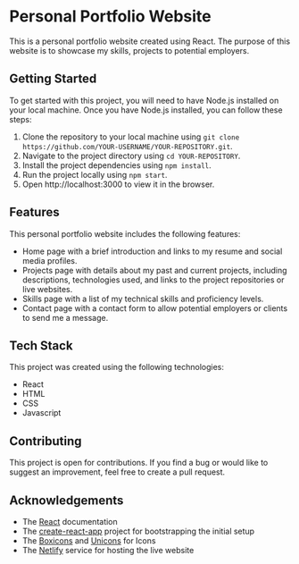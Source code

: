 
# Personal Portfolio Website

This is a personal portfolio website created using React. The purpose of this website is to showcase my skills, projects to potential employers.


## Getting Started
To get started with this project, you will need to have Node.js installed on your local machine. Once you have Node.js installed, you can follow these steps:

1. Clone the repository to your local machine using `git clone https://github.com/YOUR-USERNAME/YOUR-REPOSITORY.git`.
2. Navigate to the project directory using `cd YOUR-REPOSITORY`.
3. Install the project dependencies using `npm install`.
4. Run the project locally using `npm start`.
5. Open http://localhost:3000 to view it in the browser.



## Features

This personal portfolio website includes the following features:

- Home page with a brief introduction and links to my resume and social media profiles.
- Projects page with details about my past and current projects, including descriptions, technologies used, and links to the project repositories or live websites.
- Skills page with a list of my technical skills and proficiency levels.
- Contact page with a contact form to allow potential employers or clients to send me a message.


## Tech Stack

This project was created using the following technologies:

- React
- HTML
- CSS
- Javascript





## Contributing

This project is open for contributions. If you find a bug or would like to suggest an improvement, feel free to create a pull request.


## Acknowledgements

- The [React](https://react.dev/) documentation
- The [create-react-app](https://create-react-app.dev/) project for bootstrapping the initial setup
- The [Boxicons](https://boxicons.com/) and [Unicons](https://iconscout.com/unicons) for Icons
- The [Netlify](https://www.netlify.com/) service for hosting the live website





